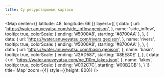 ```yaml
---
title: Су ресурстарының картасы
---
```


<Map
  center={{
    latitude: 48,
    longitude: 66
  }}
  layers={[
    {
      data: {
        url: 'https://water.anuveyatsu.com/side_inflow.geojson',
      },
      name: 'side_inflow',
      tooltip: true,
      colorScale: {
        ending: '#5000A8',
        starting: '#8700AA'
      },
    },
    {
      data: {
        url: 'https://water.anuveyatsu.com/rivers.geojson',
      },
      name: 'rivers',
      tooltip: true,
      colorScale: {
        ending: '#5000A8',
        starting: '#8700AA'
      },
    },
    {
      data: {
        url: 'https://water.anuveyatsu.com/basin.geojson',
      },
      name: 'basin',
      tooltip: true,
      colorScale: {
        ending: '#2AD587',
        starting: '#8EE80E'
      },
    },
    {
      data: {
        url: 'https://water.anuveyatsu.com/ne_110m_lakes.json',
      },
      name: 'lakes',
      tooltip: true,
      colorScale: {
        ending: '#002C7C',
        starting: '#00B2CB'
      },
    }
  ]}
  title='Map'
  zoom={4}
  style={{height: 800}}
/>

